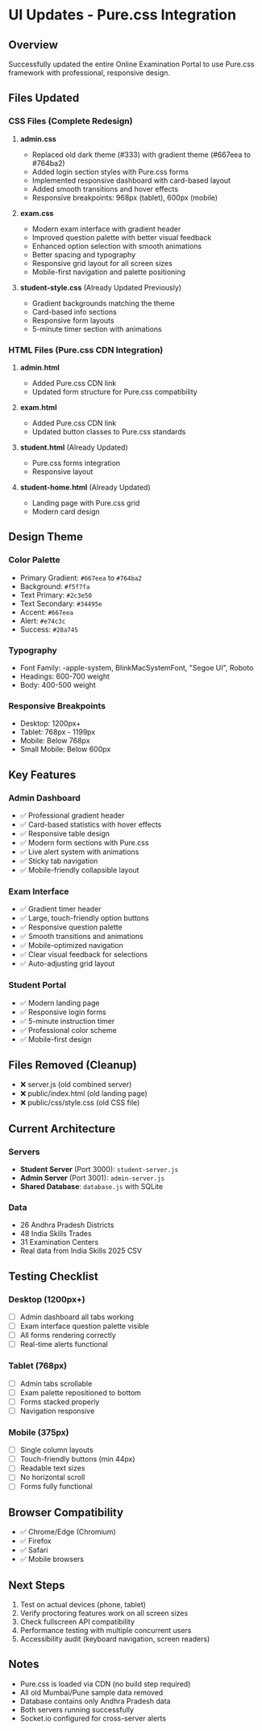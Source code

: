 # UI Updates - Pure.css Integration

## Overview
Successfully updated the entire Online Examination Portal to use Pure.css framework with professional, responsive design.

## Files Updated

### CSS Files (Complete Redesign)
1. **admin.css**
   - Replaced old dark theme (#333) with gradient theme (#667eea to #764ba2)
   - Added login section styles with Pure.css forms
   - Implemented responsive dashboard with card-based layout
   - Added smooth transitions and hover effects
   - Responsive breakpoints: 968px (tablet), 600px (mobile)

2. **exam.css**
   - Modern exam interface with gradient header
   - Improved question palette with better visual feedback
   - Enhanced option selection with smooth animations
   - Better spacing and typography
   - Responsive grid layout for all screen sizes
   - Mobile-first navigation and palette positioning

3. **student-style.css** (Already Updated Previously)
   - Gradient backgrounds matching the theme
   - Card-based info sections
   - Responsive form layouts
   - 5-minute timer section with animations

### HTML Files (Pure.css CDN Integration)
1. **admin.html**
   - Added Pure.css CDN link
   - Updated form structure for Pure.css compatibility

2. **exam.html**
   - Added Pure.css CDN link
   - Updated button classes to Pure.css standards

3. **student.html** (Already Updated)
   - Pure.css forms integration
   - Responsive layout

4. **student-home.html** (Already Updated)
   - Landing page with Pure.css grid
   - Modern card design

## Design Theme

### Color Palette
- Primary Gradient: `#667eea` to `#764ba2`
- Background: `#f5f7fa`
- Text Primary: `#2c3e50`
- Text Secondary: `#34495e`
- Accent: `#667eea`
- Alert: `#e74c3c`
- Success: `#28a745`

### Typography
- Font Family: -apple-system, BlinkMacSystemFont, "Segoe UI", Roboto
- Headings: 600-700 weight
- Body: 400-500 weight

### Responsive Breakpoints
- Desktop: 1200px+
- Tablet: 768px - 1199px
- Mobile: Below 768px
- Small Mobile: Below 600px

## Key Features

### Admin Dashboard
- ✅ Professional gradient header
- ✅ Card-based statistics with hover effects
- ✅ Responsive table design
- ✅ Modern form sections with Pure.css
- ✅ Live alert system with animations
- ✅ Sticky tab navigation
- ✅ Mobile-friendly collapsible layout

### Exam Interface
- ✅ Gradient timer header
- ✅ Large, touch-friendly option buttons
- ✅ Responsive question palette
- ✅ Smooth transitions and animations
- ✅ Mobile-optimized navigation
- ✅ Clear visual feedback for selections
- ✅ Auto-adjusting grid layout

### Student Portal
- ✅ Modern landing page
- ✅ Responsive login forms
- ✅ 5-minute instruction timer
- ✅ Professional color scheme
- ✅ Mobile-first design

## Files Removed (Cleanup)
- ❌ server.js (old combined server)
- ❌ public/index.html (old landing page)
- ❌ public/css/style.css (old CSS file)

## Current Architecture

### Servers
- **Student Server** (Port 3000): `student-server.js`
- **Admin Server** (Port 3001): `admin-server.js`
- **Shared Database**: `database.js` with SQLite

### Data
- 26 Andhra Pradesh Districts
- 48 India Skills Trades
- 31 Examination Centers
- Real data from India Skills 2025 CSV

## Testing Checklist

### Desktop (1200px+)
- [ ] Admin dashboard all tabs working
- [ ] Exam interface question palette visible
- [ ] All forms rendering correctly
- [ ] Real-time alerts functional

### Tablet (768px)
- [ ] Admin tabs scrollable
- [ ] Exam palette repositioned to bottom
- [ ] Forms stacked properly
- [ ] Navigation responsive

### Mobile (375px)
- [ ] Single column layouts
- [ ] Touch-friendly buttons (min 44px)
- [ ] Readable text sizes
- [ ] No horizontal scroll
- [ ] Forms fully functional

## Browser Compatibility
- ✅ Chrome/Edge (Chromium)
- ✅ Firefox
- ✅ Safari
- ✅ Mobile browsers

## Next Steps
1. Test on actual devices (phone, tablet)
2. Verify proctoring features work on all screen sizes
3. Check fullscreen API compatibility
4. Performance testing with multiple concurrent users
5. Accessibility audit (keyboard navigation, screen readers)

## Notes
- Pure.css is loaded via CDN (no build step required)
- All old Mumbai/Pune sample data removed
- Database contains only Andhra Pradesh data
- Both servers running successfully
- Socket.io configured for cross-server alerts
